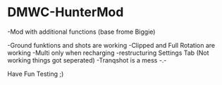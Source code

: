 # DMWC-HunterMod
-Mod with additional functions (base frome Biggie)

-Ground funktions and shots are working 
-Clipped and Full Rotation are working
-Multi only when recharging
-restructuring Settings Tab (Not working things got seperated)
-Tranqshot is a mess -.-

Have Fun Testing ;)
